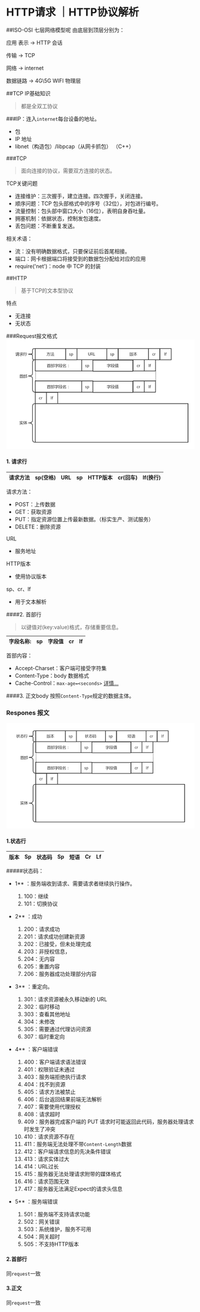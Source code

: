 # HTTP请求 ｜HTTP协议解析

##ISO-OSI 七层网络模型呢
由底层到顶层分别为：




应用
表示      ->      HTTP
会话

传输      ->      TCP

网络      ->     internet

数据链路    ->    4G\5G WIFI
物理层



##TCP IP基础知识
>都是全双工协议

###IP：连入`internet`每台设备的地址。  

* 包
* IP 地址
* libnet（构造包）/libpcap（从网卡抓包） （C++）


###TCP
>面向连接的协议，需要双方连接的状态。

TCP关键问题
* 连接维护：三次握手，建立连接。四次握手，关闭连接。
* 顺序问题：TCP 包头部格式中的序号（32位），对包进行编号。
* 流量控制：包头部中窗口大小（16位），表明自身吞吐量。
* 拥塞机制：依据状态，控制发包速度。
* 丢包问题：不断重复发送。

相关术语：
* 流：没有明确数据格式，只要保证前后首尾相接。
* 端口：网卡根据端口将接受到的数据包分配给对应的应用
* require('net')：node 中 TCP 的封装

##HTTP
>基于TCP的文本型协议

特点
* 无连接
* 无状态


###Request报文格式
![报文组成格式](media/10ff27d1032bf32393195f23ef2f9874.jpg)

#### 1. 请求行

| 请求方法 | sp(空格) | URL | sp | HTTP版本 | cr(回车)|lf(换行)|
|------|----|-----|-------|----|----|----|

请求方法：
* POST：上传数据
* GET：获取资源
* PUT：指定资源位置上传最新数据。（标实生产、测试服务）
* DELETE：删除资源

URL
* 服务地址

HTTP版本
* 使用协议版本

sp、cr、lf
* 用于文本解析

####2. 首部行
> 以键值对(key:value)格式，存储重要信息。

| 字段名称: | sp | 字段值 | cr | lf |
|:------|:---|:----|:---|:---|

首部内容：
* Accept-Charset：客户端可接受字符集
* Content-Type：body 数据格式
* Cache-Control：`max-age=<seconds>` [详情...](https://developer.mozilla.org/zh-CN/docs/Web/HTTP/Headers/Cache-Control)

####3. 正文body
按照`Content-Type`规定的数据主体。

### Respones 报文
![报文组成格式](media/1c2cfd4326d0dfca652ac8501321fac1.jpg)

#### 1.状态行

| 版本 | Sp | 状态码 | Sp | 短语 | Cr | Lf |
|----|----|-----|----|----|----|----|

#####状态码：
* 1** ：服务端收到请求、需要请求者继续执行操作。
    1. 100：继续
    2. 101：切换协议

* 2** ：成功
    1. 200：请求成功
    2. 201：请求成功创建新资源
    3. 202：已接受，但未处理完成
    4. 203：非授权信息，
    5. 204：无内容
    6. 205：重置内容
    7. 206：服务器成功处理部分内容

* 3** ：重定向。
    1. 301：请求资源被永久移动新的 URL
    2. 302：临时移动
    3. 303：查看其他地址
    4. 304：未修改
    5. 305：需要通过代理访问资源
    6. 307：临时重定向

* 4** ：客户端错误
    1. 400：客户端请求语法错误
    2. 401：权限验证未通过
    3. 403：服务端拒绝执行请求
    4. 404：找不到资源
    5. 405：请求方法被禁止
    6. 406：后台返回结果前端无法解析
    7. 407：需要使用代理授权
    8. 408：请求超时
    9. 409：服务器完成客户端的 PUT 请求时可能返回此代码，服务器处理请求时发生了冲突
    10. 410：请求资源不存在
    11. 411：服务端无法处理不带`Content-Length`数据
    12. 412：客户端请求信息的先决条件错误
    13. 413：请求实体过大
    14. 414：URL过长
    15. 415：服务器无法处理请求附带的媒体格式
    16. 416：请求范围无效
    17. 417：服务器无法满足Expect的请求头信息

* 5** ：服务端错误
    1. 501：服务端不支持请求功能
    2. 502：网关错误
    3. 503：系统维护，服务不可用
    4. 504：网关超时
    5. 505：不支持HTTP版本


#### 2.首部行
同`request`一致


#### 3.正文  
同`request`一致